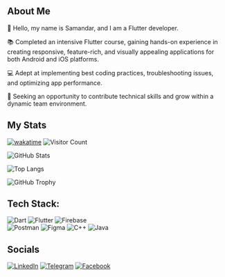


## About Me

👋 Hello, my name is Samandar, and I am a Flutter developer.

📚 Completed an intensive Flutter course, gaining hands-on experience in creating responsive, feature-rich, and visually appealing applications for both Android and iOS platforms.

💻 Adept at implementing best coding practices, troubleshooting issues, and optimizing app performance.

🚀 Seeking an opportunity to contribute technical skills and grow within a dynamic team environment.

## My Stats



[![wakatime](https://wakatime.com/badge/user/325414bc-e4bb-4da8-8501-983da82b883f.svg)](https://wakatime.com/@325414bc-e4bb-4da8-8501-983da82b883f)
![Visitor Count](https://visitor-badge.laobi.icu/badge?page_id=samandarsharifjonov.samandarsharifjonov)

![GitHub Stats](https://github-readme-stats.vercel.app/api?username=samandarsharifjonov&show_icons=true&theme=radical)

![Top Langs](https://github-readme-stats.vercel.app/api/top-langs/?username=samandarsharifjonov&layout=compact&theme=radical)

![GitHub Trophy](https://github-profile-trophy.vercel.app/?username=samandarsharifjonov&theme=onedark)

## Tech Stack: 
![Dart](https://img.shields.io/badge/Dart-0175C2?style=for-the-badge&logo=dart&logoColor=white)  ![Flutter](https://img.shields.io/badge/Flutter-02569B?style=for-the-badge&logo=flutter&logoColor=white)  ![Firebase](https://img.shields.io/badge/Firebase-FFCA28?style=for-the-badge&logo=firebase&logoColor=white)  
![Postman](https://img.shields.io/badge/Postman-FF6C37?style=for-the-badge&logo=postman&logoColor=white)  ![Figma](https://img.shields.io/badge/Figma-F24E1E?style=for-the-badge&logo=figma&logoColor=white)  ![C++](https://img.shields.io/badge/C++-00599C?style=for-the-badge&logo=cplusplus&logoColor=white)  ![Java](https://img.shields.io/badge/Java-007396?style=for-the-badge&logo=java&logoColor=white)

## Socials

[![LinkedIn](https://img.shields.io/badge/LinkedIn-0A66C2?style=for-the-badge&logo=linkedin&logoColor=white)](https://www.linkedin.com/in/samandarbeksharifjonov)  [![Telegram](https://img.shields.io/badge/Telegram-26A5E4?style=for-the-badge&logo=telegram&logoColor=white)](https://t.me/samandarbeksharifjonov) [![Facebook](https://img.shields.io/badge/Facebook-1877F2?style=for-the-badge&logo=facebook&logoColor=white)](https://www.facebook.com/sharifjonov.samandar)

















